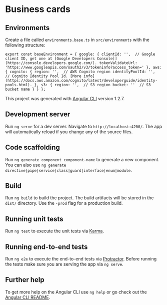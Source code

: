 # Business cards

## Environments

Create a file called `environments.base.ts` in `src/environments` with the following structure:

`
export const baseEnvironment = {
  google: {
    clientId: '',  // Google client ID, get one at [Google Developers Console]](https://console.developers.google.com/).
    tokenValidateUrl: 'https://www.googleapis.com/oauth2/v3/tokeninfo?access_token='
  },
  aws: {
    cognito: {
      region: '',  // AWS Cognito region
      identityPoolId: '',  // Cognito Identity Pool Id. [More info](https://docs.aws.amazon.com/cognito/latest/developerguide/identity-pools.html).
    },
    s3: {
      region: '',  // S3 region
      bucket: ''  // S3 bucket name
    }
  }
};
`

This project was generated with [Angular CLI](https://github.com/angular/angular-cli) version 1.2.7.

## Development server

Run `ng serve` for a dev server. Navigate to `http://localhost:4200/`. The app will automatically reload if you change any of the source files.

## Code scaffolding

Run `ng generate component component-name` to generate a new component. You can also use `ng generate directive|pipe|service|class|guard|interface|enum|module`.

## Build

Run `ng build` to build the project. The build artifacts will be stored in the `dist/` directory. Use the `-prod` flag for a production build.

## Running unit tests

Run `ng test` to execute the unit tests via [Karma](https://karma-runner.github.io).

## Running end-to-end tests

Run `ng e2e` to execute the end-to-end tests via [Protractor](http://www.protractortest.org/).
Before running the tests make sure you are serving the app via `ng serve`.

## Further help

To get more help on the Angular CLI use `ng help` or go check out the [Angular CLI README](https://github.com/angular/angular-cli/blob/master/README.md).
